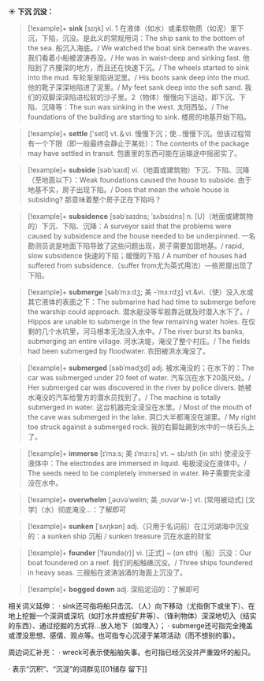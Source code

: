 ☀ <span class="category">**下沉 沉没：**</span>
>[!example]+ <span class="vocabulary">**sink**</span> [sɪŋk] 
> <span class="definition">vi. 1 在液体（如水）或柔软物质（如泥）里下沉，下陷，沉没。是此义的常规用词：</span>The ship sank to the bottom of the sea. 船沉入海底。/ We watched the boat sink beneath the waves. 我们看着小船被波涛吞没。/ He was in waist-deep and sinking fast. 他陷到了齐腰深的地方，而且还在快速下沉。/ The wheels started to sink into the mud. 车轮渐渐陷进泥里。/ His boots sank deep into the mud. 他的靴子深深地陷进了泥里。/ My feet sank deep into the soft sand. 我们的双脚深深陷进松软的沙子里。<span class="definition">2（物体）慢慢向下运动，即下沉、下陷、沉降等：</span>The sun was sinking in the west. 太阳西坠。/ The foundations of the building are starting to sink. 楼房的地基开始下陷。

>[!example]+ <span class="vocabulary">**settle**</span> ['setl] 
> <span class="definition">vt.＆vi. 慢慢下沉；使…慢慢下沉。但该过程常有一个下限（即一般最终会静止于某处）：</span>The contents of the package may have settled in transit. 包裹里的东西可能在运输途中摇密实了。
           
>[!example]+ <span class="vocabulary">**subside**</span> [səbˈsaɪd]
> <span class="definition">vi.（地面或建筑物）下沉、下陷、沉降（至地面以下）：</span>Weak foundations caused the house to subside. 由于地基不实，房子出现下陷。/ Does that mean the whole house is subsiding? 那意味着整个房子正在下陷吗？
           
>[!example]+ <span class="vocabulary">**subsidence**</span> [səbˈsaɪdns; ˈsʌbsɪdns]
> <span class="definition">n. [U]（地面或建筑物的）下沉、下陷、沉降：</span>A surveyor said that the problems were caused by subsidence and the house needed to be underpinned. 一名勘测员说是地面下陷导致了这些问题出现，房子需要加固地基。/ rapid, slow subsidence 快速的下陷；缓慢的下陷 / A number of houses had suffered from subsidence.（suffer from尤为英式用法）—些房屋出现了下陷。

>[!example]+ <span class="vocabulary">**submerge**</span> [səbˈmɜ:dʒ; 美 -ˈmɜ:rdʒ]
> <span class="definition">vt.&vi.（使）没入水或其它液体的表面之下：</span>The submarine had had time to submerge before the warship could approach. 潜水艇没等军舰靠近就及时潜入水下了。/ Hippos are unable to submerge in the few remaining water holes. 在仅剩的几个水坑里，河马根本无法没入水中。/ The river burst its banks, submerging an entire village. 河水决堤，淹没了整个村庄。/ The fields had been submerged by floodwater. 农田被洪水淹没了。
                      
>[!example]+ <span class="vocabulary">**submerged**</span> [səbˈmədʒd]
> <span class="definition">adj. 被水淹没的；在水下的：</span>The car was submerged under 20 feet of water. 汽车沉在水下20英尺处。/ Her submerged car was discovered in the river by police divers. 她被水淹没的汽车给警方的潜水员找到了。/ The machine is totally submerged in water. 这台机器完全浸没在水里。/ Most of the mouth of the cave was submerged in the lake. 洞口大半都淹没在湖里。/ My right toe struck against a submerged rock. 我的右脚趾踢到水中的一块石头上了。
           
>[!example]+ <span class="vocabulary">**immerse**</span> [ɪˈmɜ:s; 美 ɪˈmɜ:rs]
> <span class="definition">vt. ~ sb/sth (in sth) 使浸没于液体中：</span>The electrodes are immersed in liquid. 电极浸没在液体中。/ The seeds need to be completely immersed in water. 种子需要完全浸没在水中。
           
>[!example]+ <span class="vocabulary">**overwhelm**</span> [ˌəʊvəˈwelm; 美 ˌoʊvərˈw-]
> <span class="definition">vt. [常用被动式] [文学]（水）彻底淹没…：</span>了解即可

>[!example]+ <span class="vocabulary">**sunken**</span> [ˈsʌŋkən]
> <span class="definition">adj.（只用于名词前）在江河湖海中沉没的：</span>a sunken ship 沉船 / sunken treasure 沉在水底的财宝
           
>[!example]+ <span class="vocabulary">**founder**</span> [ˈfaʊndə(r)]
> <span class="definition">vi. [正式] ~ (on sth)（船）沉没：</span>Our boat foundered on a reef. 我们的船触礁沉没。/ Three ships foundered in heavy seas. 三艘船在波涛汹涌的海面上沉没了。

>[!example]+ <span class="vocabulary">**bogged down**</span>
> <span class="definition">adj. 深陷泥沼的：</span>了解即可

相关词义延伸：
· sink还可指将船只击沉、（人）向下移动（尤指倒下或坐下）、在地上挖掘一个深洞或深坑（如打水井或挖矿井等）、（锋利物体）深深地切入（结实的东西）、通过挖掘的方式将…放入地下（如埋入）；
· submerge还可指完全掩盖或湮没思想、感情、观点等。也可指专心沉浸于某项活动（而不想别的事）。

周边词汇补充：
· wreck可表示使船舶失事。也可指已经沉没并严重毁坏的船只。

· 表示“沉积”、“沉淀”的词群见[[01储存 留下]]


